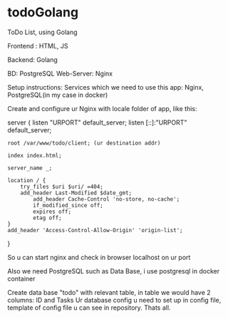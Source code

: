 # todoGolang
ToDo List, using Golang

Frontend : HTML, JS

Backend: Golang

BD: PostgreSQL
Web-Server: Nginx 


Setup instructions:
Services which we need to use this app: Nginx, PostgreSQL(in my case in docker)

Create and configure ur Nginx with locale folder of app, like this:


server {
	listen "URPORT" default_server;
	listen [::]:"URPORT" default_server;
	
	root /var/www/todo/client; (ur destination addr)

	index index.html;

	server_name _;

	location / {
		try_files $uri $uri/ =404;
		add_header Last-Modified $date_gmt;
        	add_header Cache-Control 'no-store, no-cache';
        	if_modified_since off;
        	expires off;
        	etag off;
	}
	add_header 'Access-Control-Allow-Origin' 'origin-list';
}



So u can start nginx and check in browser localhost on ur port

Also we need PostgreSQL such as Data Base, i use postgresql in docker container

Create data base "todo" with relevant table, in table we would have 2 columns: ID and Tasks
Ur database config u need to set up in config file, template of config file u can see in repository.
Thats all.





